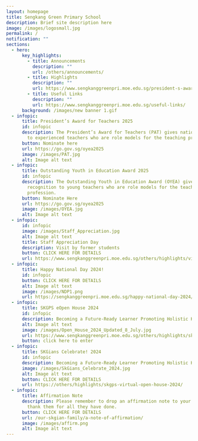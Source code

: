 ```yaml
---
layout: homepage
title: Sengkang Green Primary School
description: Brief site description here
image: /images/logosmall.jpg
permalink: /
notification: ""
sections:
  - hero:
      key_highlights:
        - title: Announcements
          description: ""
          url: /others/announcements/
        - title: Highlights
          description: ""
          url: https://www.sengkanggreenpri.moe.edu.sg/president-s-award-for-teachers-2025/
        - title: Useful Links
          description: ""
          url: https://www.sengkanggreenpri.moe.edu.sg/useful-links/
      background: /images/new banner 1.gif
  - infopic:
      title: President’s Award for Teachers 2025
      id: infopic
      description: The President’s Award for Teachers (PAT) gives national recognition
        to experienced teachers who are role models for the teaching profession.
      button: Nominate here
      url: https://go.gov.sg/oyea2025
      image: /images/PAT.jpg
      alt: Image alt text
  - infopic:
      title: Outstanding Youth in Education Award 2025
      id: infopic
      description: The Outstanding Youth in Education Award (OYEA) gives national
        recognition to young teachers who are role models for the teaching
        profession.
      button: Nominate Here
      url: https://go.gov.sg/oyea2025
      image: /images/OYEA.jpg
      alt: Image alt text
  - infopic:
      id: infopic
      image: /images/Staff_Appreciation.jpg
      alt: Image alt text
      title: Staff Appreciation Day
      description: Visit by former students
      button: CLICK HERE FOR DETAILS
      url: https://www.sengkanggreenpri.moe.edu.sg/others/highlights/visitbyformerstudents2024/
  - infopic:
      title: Happy National Day 2024!
      id: infopic
      button: CLICK HERE FOR DETAILS
      alt: Image alt text
      image: /images/NDP1.png
      url: https://sengkanggreenpri.moe.edu.sg/happy-national-day-2024/
  - infopic:
      title: SKGPS eOpen House 2024
      id: infopic
      description: Becoming a Future-Ready Learner Promoting Holistic Health
      alt: Image alt text
      image: /images/Open_House_2024_Updated_8_July.jpg
      url: https://www.sengkanggreenpri.moe.edu.sg/others/highlights/skgps-virtual-open-house-2024/
      button: click here to enter
  - infopic:
      title: SKGians Celebrate! 2024
      id: infopic
      description: Becoming a Future-Ready Learner Promoting Holistic Health
      image: /images/SkGians_Celebrate_2024.jpg
      alt: Image alt text
      button: CLICK HERE FOR DETAILS
      url: https://others/highlights/skgps-virtual-open-house-2024/
  - infopic:
      title: Affirmation Note
      description: Please remember to drop an affirmation note to your teachers to
        thank them for all they have done.
      button: CLICK HERE FOR DETAILS
      url: /our-skgian-family/a-note-of-affirmation/
      image: /images/affirm.png
      alt: Image alt text
---
```

